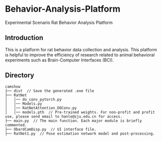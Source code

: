 # Behavior-Analysis-Platform
Experimental Scenario Rat Behavior Analysis Platform

## Introduction

This is a platform for rat behavior data collection and analysis. This platform is helpful to improve the efficiency of research related to animal behavioral experiments such as Brain-Computer Interfaces (BCI).

## Directory

```
camshow
├── dist  // Save the generated .exe file
├── RatNet
│   │── do_conv_pytorch.py
│   │── Models.py
│   │── RatNetAttention_DOConv.py
│   │── models.pth  // Pre-trained weights. For non-profit and profit use, please send email to hanle@zju.edu.cn for access.
├── main.py  // The main function. Each major module is briefly commented.
├── ObardCamDisp.py  // UI interface file.
├── RatNet1.py  // Pose estimation network model and post-processing.
```
